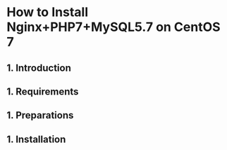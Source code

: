 # How to Install Nginx+PHP7+MySQL5.7 on CentOS 7

## 1. Introduction


## 1. Requirements


## 1. Preparations


## 1. Installation



